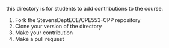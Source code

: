 this directory is for students to add contributions to the course.  

1. Fork the StevensDeptECE/CPE553-CPP repository
2. Clone your version of the directory
3. Make your contribution
4. Make a pull request
